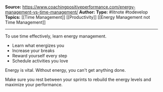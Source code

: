 **Source:** https://www.coachingpositiveperformance.com/energy-management-vs-time-management/
**Author:**
**Type:** #litnote #todevelop 
**Topics:** [[Time Management]] [[Productivity]] [[Energy Management not Time Management]]

----
To use time effectively, learn energy management.

- Learn what energizes you
- Increase your breaks
- Reward yourself every step 
- Schedule activities you love


Energy is vital. Without energy, you can't get anything done. 

Make sure you rest between your sprints to rebuild the energy levels and maximize your performance.

